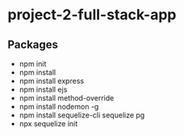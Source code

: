 # project-2-full-stack-app

## Packages
- npm init
- npm install 
- npm install express
- npm install ejs
- npm install method-override
- npm install nodemon -g
- npm install sequelize-cli sequelize pg
- npx sequelize init